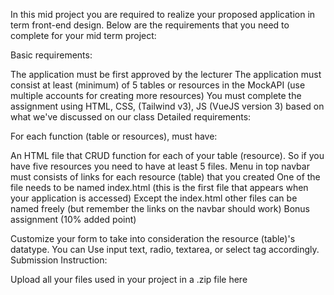 In this mid project you are required to realize your proposed application in term front-end design. Below are the requirements that you need to complete for your mid term project:

Basic requirements:

The application must be first approved by the lecturer
The application must consist at least (minimum) of 5 tables or resources in the MockAPI (use multiple accounts for creating more resources)
You must complete the assignment using HTML, CSS, (Tailwind v3),  JS (VueJS version 3) based on what we've discussed on our class 
Detailed requirements:

For each function (table or resources), must have: 

An HTML file that CRUD function for each of your table (resource). So if you have five resources you need to have at least 5 files.
Menu in top navbar must consists of links for each resource (table) that you created
One of the file needs to be named index.html (this is the first file that appears when your application is accessed)
Except the index.html other files can be named freely (but remember the links on the navbar should work)
Bonus assignment (10% added point)

Customize your form to take into consideration the resource (table)'s datatype. You can Use input text, radio, textarea, or select tag accordingly. 
Submission Instruction:

Upload all your files used in your project in a .zip file here
